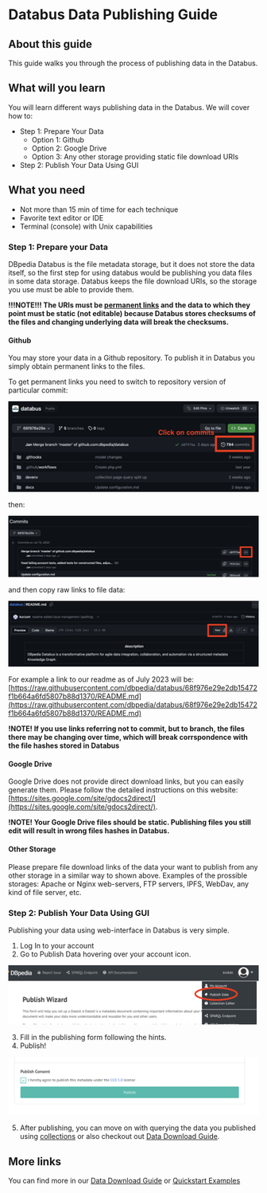 # Databus Data Publishing Guide

## About this guide
This guide walks you through the process of publishing data in the Databus.

## What will you learn
You will learn different ways publishing data in the Databus. We will cover how to:

* Step 1: Prepare Your Data
  * Option 1: Github
  * Option 2: Google Drive
  * Option 3: Any other storage providing static file download URIs
* Step 2: Publish Your Data Using GUI

## What you need
* Not more than 15 min of time for each technique
* Favorite text editor or IDE
* Terminal (console) with Unix capabilities

### Step 1: Prepare your Data

DBpedia Databus is the file metadata storage, but it does not store the data itself, so the first step for using databus would be publishing you data files in some data storage. Databus keeps the file download URIs, so the storage you use must be able to provide them. 

**!!!NOTE!!! The URIs must be [permanent links](https://en.wikipedia.org/wiki/Permalink) and the data to which they point must be static (not editable) because Databus stores checksums of the files and changing underlying data will break the checksums.**

#### Github

You may store your data in a Github repository. To publish it in Databus you simply obtain permanent links to the files.

To get permanent links you need to switch to repository version of particular commit:

![publish-guide-1.png](..%2Fimages%2Fpublish-guide-1.png)

then:

![publish-guide-2.png](..%2Fimages%2Fpublish-guide-2.png)

and then copy raw links to file data:

![publish-guide-3.png](..%2Fimages%2Fpublish-guide-3.png)

For example a link to our readme as of July 2023 will be: [https://raw.githubusercontent.com/dbpedia/databus/68f976e29e2db15472f1b664a6fd5807b88d1370/README.md](https://raw.githubusercontent.com/dbpedia/databus/68f976e29e2db15472f1b664a6fd5807b88d1370/README.md)

**!NOTE! If you use links referring not to commit, but to branch, the files there may be changing over time, which will break corrspondence with the file hashes stored in Databus**

#### Google Drive

Google Drive does not provide direct download links, but you can easily generate them. Please follow the detailed instructions on this website: [https://sites.google.com/site/gdocs2direct/](https://sites.google.com/site/gdocs2direct/). 

**!NOTE! Your Google Drive files should be static. Publishing files you still edit will result in wrong files hashes in Databus.**

#### Other Storage

Please prepare file download links of the data your want to publish from any other storage in a similar way to shown above. Examples of the prossible storages: Apache or Nginx web-servers, FTP servers, IPFS, WebDav, any kind of file server, etc.

### Step 2: Publish Your Data Using GUI

Publishing your data using web-interface in Databus is very simple.

1. Log In to your account
2. Go to Publish Data hovering over your account icon.

![publish.png](..%2Fimages%2Fpublish.png)

3. Fill in the publishing form following the hints.
4. Publish!

![Publish](../images/publish-button.png)

5. After publishing, you can move on with querying the data you published using [collections](../usage/web-interface/collections.md) or also checkout out [Data Download Guide](data-download-guide.md).


## More links

You can find more in our [Data Download Guide](data-download-guide.md) or [Quickstart Examples](..%2Fusage%2Fquickstart-examples.md)
